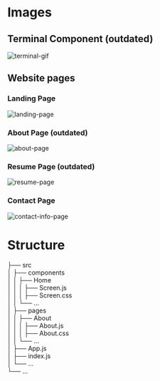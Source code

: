 # Images
## Terminal Component (outdated)
![terminal-gif](https://github.com/shenderson62/shenderson-website/assets/91431295/739951ee-53a3-4ab9-9b2d-fb62c2619ad0)
## Website pages
### Landing Page
![landing-page](https://github.com/user-attachments/assets/f0668aec-d70e-41c5-be66-0cfde31d120b)
### About Page (outdated)
![about-page](https://github.com/user-attachments/assets/12552f1e-b65f-43d3-b7d3-752741d52257)
### Resume Page (outdated)
![resume-page](https://github.com/user-attachments/assets/92f37e90-8280-4016-bc1d-f2abfb4a5874)
### Contact Page
![contact-info-page](https://github.com/user-attachments/assets/3b36fb77-6e00-4160-960b-d71b2aae11ed)


# Structure

├── src <br>
│   ├── components <br>
│   │   ├── Home <br>
│   │   │   ├── Screen.js <br>
│   │   │   ├── Screen.css <br>
│   │   └── ... <br>
│   ├── pages <br>
│   │   ├── About <br>
│   │   │   ├── About.js <br>
│   │   │   ├── About.css <br>
│   │   └── ... <br>
│   ├── App.js <br>
│   ├── index.js <br>
│   └── ... <br>
└── ... <br>
